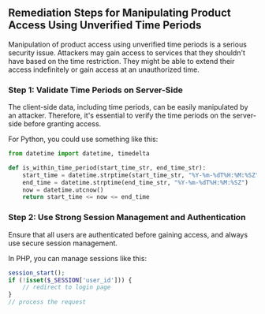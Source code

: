 

## Remediation Steps for Manipulating Product Access Using Unverified Time Periods

Manipulation of product access using unverified time periods is a serious security issue. Attackers may gain access to services that they shouldn't have based on the time restriction. They might be able to extend their access indefinitely or gain access at an unauthorized time.

### Step 1: Validate Time Periods on Server-Side

The client-side data, including time periods, can be easily manipulated by an attacker. Therefore, it's essential to verify the time periods on the server-side before granting access.

For Python, you could use something like this:

```python
from datetime import datetime, timedelta

def is_within_time_period(start_time_str, end_time_str):
    start_time = datetime.strptime(start_time_str, "%Y-%m-%dT%H:%M:%SZ")
    end_time = datetime.strptime(end_time_str, "%Y-%m-%dT%H:%M:%SZ")
    now = datetime.utcnow()
    return start_time <= now <= end_time
```

### Step 2: Use Strong Session Management and Authentication

Ensure that all users are authenticated before gaining access, and always use secure session management.

In PHP, you can manage sessions like this:

```php
session_start();
if (!isset($_SESSION['user_id'])) {
    // redirect to login page
}
// process the request
```